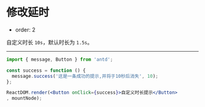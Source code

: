 # 修改延时

- order: 2

自定义时长 `10s`，默认时长为 `1.5s`。

---

````jsx
import { message, Button } from 'antd';

const success = function () {
  message.success('这是一条成功的提示,并将于10秒后消失', 10);
};

ReactDOM.render(<Button onClick={success}>自定义时长提示</Button>
, mountNode);
````
